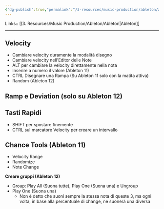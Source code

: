 ```yaml
---
{"dg-publish":true,"permalink":"/3-resources/music-production/ableton/ableton-corsia-dell-editor-expression/","tags":["type/note"]}
---
```


Links:: [[3. Resources/Music Production/Ableton/Ableton\|Ableton]]

---
## Velocity

- Cambiare velocity duramente la modalità disegno
- Cambiare velocity nell'Editor delle Note
- ALT per cambiare la velocity direttamente nella nota
- Inserire a numero il valore (Ableton 11)
- CTRL Disegnare una Rampa (Su Ableton 11 solo con la matita attiva)
- Random (Ableton 12)

## Ramp e Deviation (solo su Ableton 12)



## Tasti Rapidi

- SHIFT per spostare finemente
- CTRL sul marcatore Velocity per creare un intervallo

## Chance Tools (Ableton 11)

- Velocity Range
- Randomize
- Note Change

**Creare gruppi (Ableton 12)**
- Group: Play All (Suona tutte), Play One (Suona una) e Ungroup
- Play One (Suona una) 
	- Non è detto che suoni sempre la stessa nota di queste 3, ma ogni volta, in base alla percentuale di change, ne suonerà una diversa


